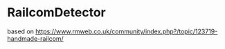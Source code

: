 # RailcomDetector
 based on https://www.rmweb.co.uk/community/index.php?/topic/123719-handmade-railcom/
